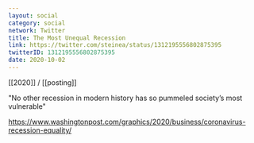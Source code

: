 ```yaml
---
layout: social
category: social
network: Twitter
title: The Most Unequal Recession
link: https://twitter.com/steinea/status/1312195556802875395
twitterID: 1312195556802875395
date: 2020-10-02
---
```


[[2020]] / [[posting]]

"No other recession in modern history has so pummeled society’s most vulnerable"

<https://www.washingtonpost.com/graphics/2020/business/coronavirus-recession-equality/>

